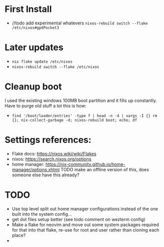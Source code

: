 # First Install

- //todo add experimental whatevers `nixos-rebuild switch --flake /etc/nixos#gpdPocket3`

# Later updates

- `nix flake update /etc/nixos`
- `nixos-rebuild switch --flake /etc/nixos`

# Cleanup boot

I used the existing windows 100MB boot partition and it fills up constantly. Have to purge old stuff a lot this is how:

- `find '/boot/loader/entries' -type f | head -n -4 | xargs -I {} rm {}; nix-collect-garbage -d; nixos-rebuild boot; echo; df`

# Settings references:

- Flake docs: https://nixos.wiki/wiki/Flakes
- nixos: https://search.nixos.org/options
- home manager: https://nix-community.github.io/home-manager/options.xhtml
  TODO make an offline version of this, does someone else have this already?



# TODO
- Use top level split out home manager configurations instead of the one built into the system config...
- get dot files setup better (see todo comment on wezterm config)
- Make a flake for neovim and move out some system packages required for that into that flake, re-use for root and user rather than cloning each place?
- 
